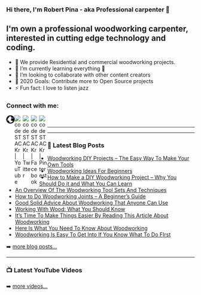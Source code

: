<!--
**woodworking-rob/woodworking-rob** is a ✨ _special_ ✨ repository because its `README.md` (this file) appears on your GitHub profile.

Here are some ideas to get you started:

- 🔭 We provide Residential and commercial woodworking projects.
- 🌱 I’m currently learning everything.
- 👯 I’m looking to collaborate with other content creators.
- 🤔 I’m looking for help with ...
- 💬 Ask me about ...
- 📫 How to reach me: ...
- 😄 Pronouns: ...
- ⚡ Fun fact: ...
-->



### Hi there, I'm Robert Pina - aka Professional carpenter 👋
## I'm own a professional woodworking carpenter, interested in cutting edge technology and coding.

- 🔭 We provide Residential and commercial woodworking projects.
- 🌱 I’m currently learning everything 🤣
- 👯 I’m looking to collaborate with other content creators
- 💬 2020 Goals: Contribute more to Open Source projects
- ⚡ Fun fact: I love to listen jazz


### Connect with me:

[<img align="left" alt="codeSTACKr.com" width="22px" src="https://raw.githubusercontent.com/iconic/open-iconic/master/svg/globe.svg" />][website]
[<img align="left" alt="codeSTACKr | YouTube" width="22px" src="https://cdn.jsdelivr.net/npm/simple-icons@v3/icons/youtube.svg" />][youtube]
[<img align="left" alt="codeSTACKr | Twitter" width="22px" src="https://cdn.jsdelivr.net/npm/simple-icons@v3/icons/twitter.svg" />][twitter]
[<img align="left" alt="codeSTACKr | Facebook" width="22px" src="https://cdn.jsdelivr.net/npm/simple-icons@v3/icons/facebook.svg" />][facebook]
[<img align="left" alt="codeSTACKr | Pinterest" width="22px" src="https://cdn.jsdelivr.net/npm/simple-icons@v3/icons/pinterest.svg" />][pinterest]

<br />

---

---

### 📕 Latest Blog Posts

<!-- BLOG-POST-LIST:START -->
- [Woodworking DIY Projects – The Easy Way To Make Your Own Tools](https://www.woodworkcenter.com/woodworking-diy-projects-the-easy-way-to-make-your-own-tools/)
- [Woodworking Ideas For Beginners](https://www.woodworkcenter.com/woodworking-ideas-for-beginners/)
- [How to Make a DIY Woodworking Project – Why You Should Do it and What You Can Learn](https://www.woodworkcenter.com/how-to-make-a-diy-woodworking-project-why-you-should-do-it-and-what-you-can-learn/)
- [An Overview Of The Woodworking Tool Sets And Techniques](https://www.woodworkcenter.com/an-overview-of-the-woodworking-tool-sets-and-techniques/)
- [How to Do Woodworking Joints – A Beginner’s Guide](https://www.woodworkcenter.com/how-to-do-woodworking-joints-a-beginners-guide/)
- [Good Solid Advice About Woodworking That Anyone Can Use](https://www.woodworkcenter.com/good-solid-advice-about-woodworking-that-anyone-can-use-4/)
- [Working With Wood: What You Should Know](https://www.woodworkcenter.com/working-with-wood-what-you-should-know-3/)
- [It’s Time To Make Things Easier By Reading This Article About Woodworking](https://www.woodworkcenter.com/its-time-to-make-things-easier-by-reading-this-article-about-woodworking-3/)
- [Here Is What You Need To Know About Woodworking](https://www.woodworkcenter.com/here-is-what-you-need-to-know-about-woodworking-4/)
- [Woodworking Is Easy To Get Into If You Know What To Do FIrst](https://www.woodworkcenter.com/woodworking-is-easy-to-get-into-if-you-know-what-to-do-first-5/)
<!-- BLOG-POST-LIST:END -->

➡️ [more blog posts...](https://www.woodworkcenter.com)

---

### 📺 Latest YouTube Videos
➡️ [more videos...](https://www.youtube.com/channel/UC_ZbjWiZQVpodGs4IdTFr4Q)


[website]: https://www.woodworkcenter.com
[twitter]: https://twitter.com/Woodworking_Rob
[youtube]: https://www.youtube.com/channel/UC_ZbjWiZQVpodGs4IdTFr4Q
[facebook]: https://www.facebook.com/Woodworking-100258031964332
[pinterest]: https://www.pinterest.com/Woodworking_Rob
